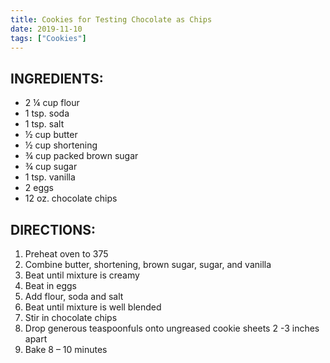 ```yaml
---
title: Cookies for Testing Chocolate as Chips
date: 2019-11-10
tags: ["Cookies"]
---
```


## INGREDIENTS:
* 2 ¼ cup flour
* 1 tsp. soda
* 1 tsp. salt
* ½ cup butter
* ½ cup shortening
* ¾ cup packed brown sugar
* ¾ cup sugar
* 1 tsp. vanilla
* 2 eggs
* 12 oz. chocolate chips

## DIRECTIONS:
1.	Preheat oven to 375
2.	Combine butter, shortening, brown sugar, sugar, and vanilla
3.	Beat until mixture is creamy
4.	Beat in eggs
5.	Add flour, soda and salt
6.	Beat until mixture is well blended
7.	Stir in chocolate chips
8.	Drop generous teaspoonfuls onto ungreased cookie sheets 2 -3 inches apart
9.	Bake 8 – 10 minutes
